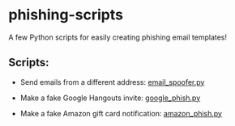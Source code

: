 # phishing-scripts

A few Python scripts for easily creating phishing email templates!

## Scripts:
- Send emails from a different address: [email_spoofer.py](email_spoofer.py)

- Make a fake Google Hangouts invite: [google_phish.py](google_phish.py)

- Make a fake Amazon gift card notification: [amazon_phish.py](amazon_phish.py)
